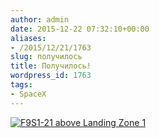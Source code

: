 ```yaml
---
author: admin
date: 2015-12-22 07:32:10+00:00
aliases:
- /2015/12/21/1763
slug: получилось
title: Получилось!
wordpress_id: 1763
tags:
- SpaceX
---
```


[![F9S1-21 above Landing Zone 1](https://pbs.twimg.com/media/CWzUJbpUkAEBOtD.jpg)](https://twitter.com/SpaceX/status/679150903371304960)

<!--more-->
